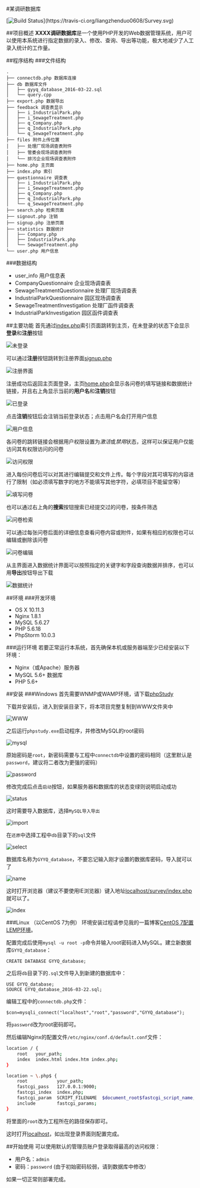 #某调研数据库

[![Build Status](https://travis-ci.org/liangzhenduo0608/Survey.svg?)](https://travis-ci.org/liangzhenduo0608/Survey.svg)

##项目概述
**XXXX调研数据库**是一个使用PHP开发的Web数据管理系统，用户可以使用本系统进行指定数据的录入、修改、查询、导出等功能，极大地减少了人工录入统计的工作量。

##程序结构
###文件结构
```
.
├── connectdb.php 数据库连接
├── db 数据库文件
│   ├── gyyq_database_2016-03-22.sql
│   └── query.cpp
├── export.php 数据导出
├── feedback 调查表显示
│   ├── i_IndustrialPark.php
│   ├── i_SewageTreatment.php
│   ├── q_Company.php
│   ├── q_IndustrialPark.php
│   └── q_SewageTreatment.php
├── files 附件上传位置
│   ├── 处理厂现场调查表附件
│   ├── 管委会现场调查表附件
│   └── 排污企业现场调查表附件
├── home.php 主页面
├── index.php 索引
├── questionnaire 调查表
│   ├── i_IndustrialPark.php
│   ├── i_SewageTreatment.php
│   ├── q_Company.php
│   ├── q_IndustrialPark.php
│   └── q_SewageTreatment.php
├── search.php 检索页面
├── signout.php 注销
├── signup.php 注册页面
├── statistics 数据统计
│   ├── Company.php
│   ├── IndustrialPark.php
│   └── SewageTreatment.php
└── user.php 用户信息
```

###数据结构
+ user_info 用户信息表
+ CompanyQuestionnaire 企业现场调查表
+ SewageTreatmentQuestionnaire 处理厂现场调查表
+ IndustrialParkQuestionnaire 园区现场调查表
+ SewageTreatmentInvestigation 处理厂函件调查表
+ IndustrialParkInvestigation 园区函件调查表

##主要功能
首先通过[index.php](index.php)索引页面跳转到主页，在未登录的状态下会显示**登录**和**注册**按钮

![未登录](./doc/home.png)

可以通过**注册**按钮跳转到注册界面[signup.php](signup.php)

![注册界面](./doc/signup.png)

注册成功后返回主页面登录，主页[home.php](home.php)会显示各问卷的填写链接和数据统计链接，并且右上角显示当前的**用户名**和**注销**按钮

![已登录](./doc/home'.png)

点击**注销**按钮后会注销当前登录状态；点击用户名会打开用户信息

![用户信息](./doc/user.png)

各问卷的跳转链接会根据用户权限设置为*激活*或*禁用*状态，这样可以保证用户仅能访问其有权限访问的问卷

![访问权限](./doc/access.png)

进入每份问卷后可以对其进行编辑提交和文件上传。每个字段对其可填写的内容进行了限制（如必须填写数字的地方不能填写其他字符，必填项目不能留空等）

![填写问卷](./doc/survey.png)

也可以通过右上角的**搜索**按钮搜索已经提交过的问卷，按条件筛选

![问卷检索](./doc/search.png)

可以通过每张问卷后面的详细信息查看问卷内容或附件，如果有相应的权限也可以编辑或删除该问卷

![问卷编辑](./doc/edit.png)

从主界面进入数据统计界面可以按照指定的关键字和字段查询数据并排序，也可以用**导出**按钮导出下载

![数据统计](./doc/stat.png)

##环境
###开发环境

+ OS X 10.11.3
+ Nginx 1.8.1
+ MySQL 5.6.27
+ PHP 5.6.18
+ PhpStorm 10.0.3

###运行环境
若要正常运行本系统，首先确保本机或服务器端至少已经安装以下环境：

+ Nginx（或Apache）服务器
+ MySQL 5.6+ 数据库
+ PHP 5.6+

##安装
###Windows
首先需要WNMP或WAMP环境，请下载[phpStudy](http://www.phpstudy.net/phpstudy/phpStudy.zip)

下载并安装后，进入到安装目录下，将本项目完整复制到WWW文件夹中

![WWW](./doc/WWW.png)

之后运行`phpstudy.exe`启动程序，并修改MySQL的root密码

![mysql](./doc/mysql.png)

原始密码是`root`，新密码需要与工程中`connectdb`中设置的密码相同（这里默认是`password`，建议将二者改为更强的密码）

![password](./doc/password.png)

修改完成后点击`启动`按钮，如果服务器和数据库的状态变绿则说明启动成功

![status](./doc/status.png)

这时需要导入数据库，选择`MySQL导入导出`

![import](./doc/import.png)

在`还原`中选择工程中`db`目录下的`sql`文件

![select](./doc/select.png)

数据库名称为`GYYQ_database`，不要忘记输入刚才设置的数据库密码，导入就可以了

![name](./doc/name.png)

这时打开浏览器（建议不要使用IE浏览器）键入地址[localhost/survey/index.php](localhost/survey/index.php)就可以了。

![index](./doc/index.png)


###Linux （以CentOS 7为例）
环境安装过程请参见我的一篇博客[CentOS 7配置LEMP环境](https://www.shintaku.cc/2016/03/21/centos-lemp/)。

配置完成后使用`mysql -u root -p`命令并输入root密码进入MySQL。建立新数据库`GYYQ_database`：

	CREATE DATABASE GYYQ_database;	
	
之后将`db`目录下的`.sql`文件导入到新建的数据库中：

	USE GYYQ_database;
	SOURCE GYYQ_database_2016-03-22.sql;
	
编辑工程中的`connectdb.php`文件：

```
$con=mysqli_connect("localhost","root","password","GYYQ_database");
```

将`password`改为root密码即可。
	
然后编辑Nginx的配置文件`/etc/nginx/conf.d/default.conf`文件：

```bash
location / {  
    root   your_path;  
    index  index.html index.htm index.php;  
}  
```

```bash
location ~ \.php$ {  
    root           your_path;  
    fastcgi_pass   127.0.0.1:9000;  
    fastcgi_index  index.php;  
    fastcgi_param  SCRIPT_FILENAME  $document_root$fastcgi_script_name;  
    include        fastcgi_params;  
}  
```

将里面的`root`改为工程所在的路径保存即可。

这时打开[localhost](http://localhost:80/)，如出现登录界面则配置完成。

##开始使用
可以使用默认的管理员账户登录取得最高的访问权限：

+ 用户名：`admin`
+ 密码：`password` (由于初始密码较弱，请到数据库中修改）

如果一切正常则部署完成。